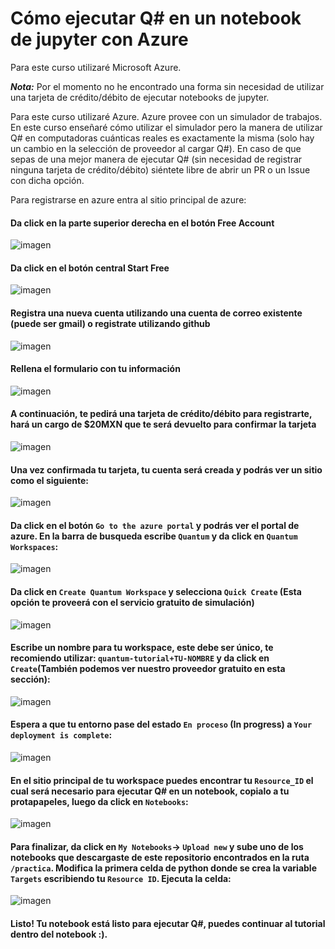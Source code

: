 # Cómo ejecutar Q# en un notebook de jupyter con Azure

Para este curso utilizaré Microsoft Azure.

***Nota:*** Por el momento no he encontrado una forma sin necesidad de utilizar una tarjeta de crédito/débito de ejecutar notebooks de jupyter.


Para este curso utilizaré Azure. Azure provee con un simulador de trabajos. En este curso enseñaré cómo utilizar el simulador pero la manera de utilizar Q# en computadoras cuánticas reales es exactamente la misma (solo hay un cambio en la selección de proveedor al cargar Q#). En caso de que sepas de una mejor manera de ejecutar Q# (sin necesidad de registrar ninguna tarjeta de crédito/débito) siéntete libre de abrir un PR o un Issue con dicha opción.

Para registrarse en azure entra al sitio principal de azure: 
#### Da click en la parte superior derecha en el botón **Free Account**
![imagen](/practica/img/azure1.png)

#### Da click en el botón central **Start Free**
![imagen](/practica/img/azure2.png)

#### Registra una nueva cuenta utilizando una cuenta de correo existente (puede ser gmail) o registrate utilizando github
![imagen](/practica/img/azure3.png)

#### Rellena el formulario con tu información
![imagen](/practica/img/azure4.png)

#### A continuación, te pedirá una tarjeta de crédito/débito para registrarte, hará un cargo de **$20MXN** que te será devuelto para confirmar la tarjeta
![imagen](/practica/img/azure5.png)

#### Una vez confirmada tu tarjeta, tu cuenta será creada y podrás ver un sitio como el siguiente:
![imagen](/practica/img/azure6.png)

#### Da click en el botón `Go to the azure portal` y podrás ver el portal de azure. En la barra de busqueda escribe `Quantum` y da click en `Quantum Workspaces`:
![imagen](/practica/img/azure7.png)

#### Da click en `Create Quantum Workspace` y selecciona `Quick Create` (Esta opción te proveerá con el servicio gratuito de simulación)
![imagen](/practica/img/azure8.png)

#### Escribe un nombre para tu workspace, este debe ser único, te recomiendo utilizar: `quantum-tutorial+TU-NOMBRE` y da click en `Create`(También podemos ver nuestro proveedor gratuito en esta sección):
![imagen](/practica/img/azure9.png)

#### Espera a que tu entorno pase del estado `En proceso` (In progress) a  `Your deployment is complete`:
![imagen](/practica/img/azure10.png)

#### En el sitio principal de tu workspace puedes encontrar tu `Resource_ID` el cual será necesario para ejecutar Q# en un notebook, copialo a tu protapapeles, luego da click en `Notebooks`:
![imagen](/practica/img/azure11.png)

#### Para finalizar, da click en `My Notebooks`-> `Upload new` y sube uno de los notebooks que descargaste de este repositorio encontrados en la ruta `/practica`. Modifica la primera celda de python donde se crea la variable `Targets` escribiendo tu `Resource ID`. Ejecuta la celda:
![imagen](/practica/img/azure12.png)


#### Listo! Tu notebook está listo para ejecutar Q#, puedes continuar al tutorial dentro del notebook :).